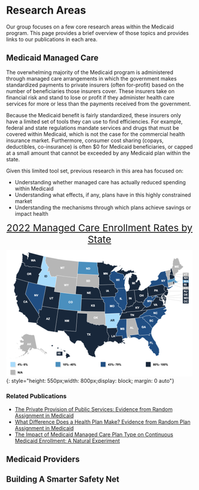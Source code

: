 # Research Areas

Our group focuses on a few core research areas within the Medicaid program. This page provides a brief overview of those topics and provides links to our publications in each area.

## Medicaid Managed Care
The overwhelming majority of the Medicaid program is administered through managed care arrangements in which the government makes standardized payments to private insurers (often for-profit) based on the number of beneficiaries those insurers cover. These insurers take on financial risk and stand to lose or profit if they administer health care services for more or less than the payments received from the government. 

Because the Medicaid benefit is fairly standardized, these insurers only have a limited set of tools they can use to find efficiencies. For example, federal and state regulations mandate services and drugs that must be covered within Medicaid, which is not the case for the commercial health insurance market. Furthermore, consumer cost sharing (copays, deductibles, co-insurance) is often $0 for Medicaid beneficiaries, or capped at a small amount that cannot be exceeded by any Medicaid plan within the state. 

Given this limited tool set, previous research in this area has focused on:

- Understanding whether managed care has actually reduced spending within Medicaid
- Understanding what effects, if any, plans have in this highly constrained market
- Understanding the mechanisms through which plans achieve savings or impact health


<div style="text-align: center; font-size: 26px;">
  <a href="https://www.kff.org/medicaid/state-indicator/total-medicaid-mco-enrollment/?activeTab=map&currentTimeframe=0&selectedDistributions=comprehensive-risk-based-managed-care-enrollees&sortModel=%7B%22colId%22:%22Location%22,%22sort%22:%22asc%22%7D">2022 Managed Care Enrollment Rates by State</a>
</div>

![KFF Map of Managed Care Enrollment](../images/ManagedCare_Rates.png){: style="height: 550px;width: 800px;display: block; margin: 0 auto"}
    
### Related Publications
- [The Private Provision of Public Services: Evidence from Random Assignment in Medicaid](https://www.nber.org/papers/w30390)
- [What Difference Does a Health Plan Make? Evidence from Random Plan Assignment in Medicaid](https://www.aeaweb.org/articles?id=10.1257/app.20210843)
- [The Impact of Medicaid Managed Care Plan Type on Continuous Medicaid Enrollment: A Natural Experiment](https://pubmed.ncbi.nlm.nih.gov/29952062/)

## Medicaid Providers

## Building A Smarter Safety Net 
